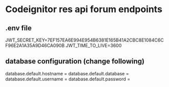 # Codeignitor res api forum endpoints

## .env file
JWT_SECRET_KEY=7EF157EA6E994E954B6381E165B41A2CBC8E1084C6CF96E2A1A35A9D46CA090B 
JWT_TIME_TO_LIVE=3600

## database configuration (change following)
database.default.hostname = 
database.default.database = 
database.default.username = 
database.default.password = 